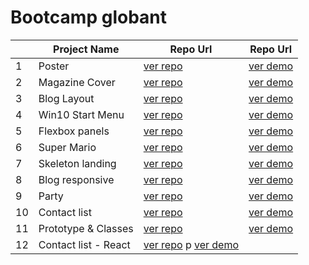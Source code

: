 # Bootcamp globant

|    | Project Name   | Repo Url | Repo Url |
|----|----------------|----------|----------|
| 1 | Poster | [ver repo](https://github.com/anamariasosam/bootcamp_globant/tree/master/poster) | [ver demo](https://anamariasosam.github.io/bootcamp_globant/poster/)
| 2 | Magazine Cover | [ver repo](https://github.com/anamariasosam/bootcamp_globant/tree/master/magazine-cover) | [ver demo](https://anamariasosam.github.io/bootcamp_globant/magazine-cover/)
| 3 | Blog Layout | [ver repo](https://github.com/anamariasosam/bootcamp_globant/tree/master/blog-theme) | [ver demo](https://anamariasosam.github.io/bootcamp_globant/blog-theme/)
| 4 | Win10 Start Menu | [ver repo](https://github.com/anamariasosam/bootcamp_globant/tree/master/win10-start-menu-base) | [ver demo](https://anamariasosam.github.io/bootcamp_globant/win10-start-menu-base/)
| 5 | Flexbox panels | [ver repo](https://github.com/anamariasosam/bootcamp_globant/tree/master/flex-panels-exercise) | [ver demo](https://anamariasosam.github.io/bootcamp_globant/flex-panels-exercise/)
| 6 | Super Mario | [ver repo](https://github.com/anamariasosam/bootcamp_globant/tree/master/mario-bros) | [ver demo](https://anamariasosam.github.io/bootcamp_globant/mario-bros/)
| 7 | Skeleton landing | [ver repo](https://github.com/anamariasosam/bootcamp_globant/tree/master/skeleton-landing) | [ver demo](https://anamariasosam.github.io/bootcamp_globant/skeleton-landing/)
| 8 | Blog responsive | [ver repo](https://github.com/anamariasosam/bootcamp_globant/tree/master/blog-theme) | [ver demo](https://anamariasosam.github.io/bootcamp_globant/blog-theme/)
| 9 | Party | [ver repo](https://github.com/anamariasosam/bootcamp_globant/tree/master/party-js) | [ver demo](https://anamariasosam.github.io/bootcamp_globant/party-js/)
| 10 | Contact list | [ver repo](https://github.com/anamariasosam/bootcamp_globant/tree/master/authors-js) | [ver demo](https://anamariasosam.github.io/bootcamp_globant/authors-js/)
| 11 | Prototype & Classes | [ver repo](https://github.com/anamariasosam/bootcamp_globant/tree/master/prototype) | [ver demo](https://anamariasosam.github.io/bootcamp_globant/prototype/)
| 12 | Contact list - React | [ver repo](https://github.com/anamariasosam/bootcamp_globant/tree/master/contacts-a) p	[ver demo](https://contactsapp.surge.sh/)








